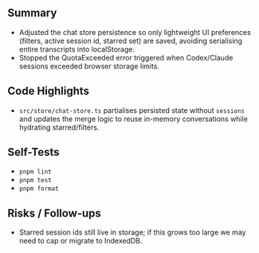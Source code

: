 ## Summary

- Adjusted the chat store persistence so only lightweight UI preferences (filters, active session id, starred set) are saved, avoiding serialising entire transcripts into localStorage.
- Stopped the QuotaExceeded error triggered when Codex/Claude sessions exceeded browser storage limits.

## Code Highlights

- `src/store/chat-store.ts` partialises persisted state without `sessions` and updates the merge logic to reuse in-memory conversations while hydrating starred/filters.

## Self-Tests

- `pnpm lint`
- `pnpm test`
- `pnpm format`

## Risks / Follow-ups

- Starred session ids still live in storage; if this grows too large we may need to cap or migrate to IndexedDB.
